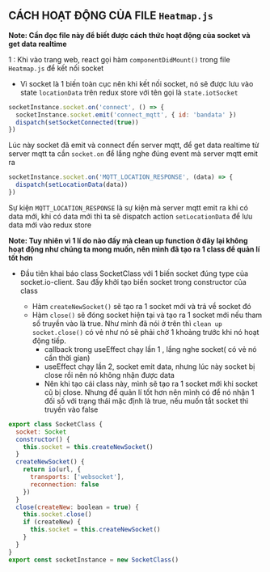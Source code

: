 <!-- ### `active socket` -->

## CÁCH HOẠT ĐỘNG CỦA FILE `Heatmap.js`

**Note: Cần đọc file này để biết được cách thức hoạt động của socket và get data realtime**

1 : Khi vào trang web, react gọi hàm `componentDidMount()` trong file `Heatmap.js` để kết nối socket

- Vì socket là 1 biến toàn cục nên khi kết nối socket, nó sẽ được lưu vào state `locationData` trên redux store với tên gọi là `state.iotSocket`

```jsx
socketInstance.socket.on('connect', () => {
  socketInstance.socket.emit('connect_mqtt', { id: 'bandata' })
  dispatch(setSocketConnected(true))
})
```

Lúc này socket đã emit và connect đến server mqtt, để get data realtime từ server mqtt ta cần `socket.on` để lắng nghe đúng event mà server mqtt emit ra

```jsx
socketInstance.socket.on('MQTT_LOCATION_RESPONSE', (data) => {
  dispatch(setLocationData(data))
})
```

Sự kiện `MQTT_LOCATION_RESPONSE` là sự kiện mà server mqtt emit ra khi có data mới, khi có data mới thì ta sẽ dispatch action `setLocationData` để lưu data mới vào redux store

**Note: Tuy nhiên vì 1 lí do nào đấy mà clean up function ở đây lại không hoạt động như chúng ta mong muốn, nên mình đã tạo ra 1 class để quản lí tốt hơn**

- Đầu tiên khai báo class SocketClass với 1 biến socket đúng type của socket.io-client. Sau đấy khởi tạo biến socket trong constructor của class

  - Hàm `createNewSocket()` sẽ tạo ra 1 socket mới và trả về socket đó
  - Hàm `close()` sẽ đóng socket hiện tại và tạo ra 1 socket mới nếu tham số truyền vào là true. Như mình đã nói ở trên thì `clean up socket.close()` có vẻ như nó sẽ phải chờ 1 khoảng trước khi nó hoạt động tiếp.
    - callback trong useEffect chạy lần 1 , lắng nghe socket( có vẻ nó cần thời gian)
    - useEffect chạy lần 2, socket emit data, nhưng lúc này socket bị close rồi nên nó không nhận được data
    - Nên khi tạo cái class này, mình sẽ tạo ra 1 socket mới khi socket cũ bị close. Nhưng để quản lí tốt hơn nên mình có để nó nhận 1 đối số với trạng thái mặc định là true, nếu muốn tắt socket thì truyền vào false

```js
export class SocketClass {
  socket: Socket
  constructor() {
    this.socket = this.createNewSocket()
  }
  createNewSocket() {
    return io(url, {
      transports: ['websocket'],
      reconnection: false
    })
  }
  close(createNew: boolean = true) {
    this.socket.close()
    if (createNew) {
      this.socket = this.createNewSocket()
    }
  }
}
export const socketInstance = new SocketClass()
```

<br/>
